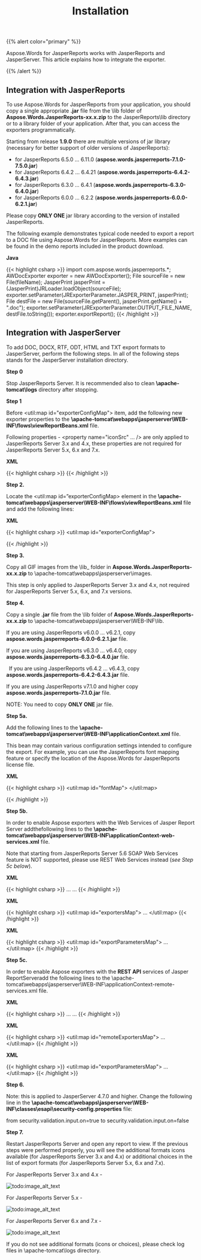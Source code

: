 ﻿---
title: Installation
type: docs
weight: 60
url: /jasperreports/installation/
---

{{% alert color="primary" %}} 

Aspose.Words for JasperReports works with JasperReports and JasperServer. This article explains how to integrate the exporter.

{{% /alert %}} 

## Integration with JasperReports

To use Aspose.Words for JasperReports from your application, you should copy a single appropriate **.jar** file from the \lib folder of **Aspose.Words.JasperReports-xx.x.zip** to the JasperReports\lib directory or to a library folder of your application. After that, you can access the exporters programmatically.

Starting from release **1.9.0** there are multiple versions of jar library (necessary for better support of older versions of JasperReports):

- for JasperReports 6.5.0 ... 6.11.0 (**aspose.words.jasperreports-7.1.0-7.5.0.jar**)
- for JasperReports 6.4.2 ... 6.4.21 (**aspose.words.jasperreports-6.4.2-6.4.3.jar**)
- for JasperReports 6.3.0 ... 6.4.1 (**aspose.words.jasperreports-6.3.0-6.4.0.jar**)
- for JasperReports 6.0.0 ... 6.2.2 (**aspose.words.jasperreports-6.0.0-6.2.1.jar**)

Please copy **ONLY ONE** jar library according to the version of installed JasperReports.

The following example demonstrates typical code needed to export a report to a DOC file using Aspose.Words for JasperReports. More examples can be found in the demo reports included in the product download.

**Java**

{{< highlight csharp >}}
   import com.aspose.words.jasperreports.*;
   AWDocExporter exporter = new AWDocExporter();
   File sourceFile = new File(fileName);
   JasperPrint jasperPrint = (JasperPrint)JRLoader.loadObject(sourceFile);
   exporter.setParameter(JRExporterParameter.JASPER_PRINT, jasperPrint);
   File destFile = new File(sourceFile.getParent(), jasperPrint.getName() + ".doc");
   exporter.setParameter(JRExporterParameter.OUTPUT_FILE_NAME, destFile.toString());
   exporter.exportReport();
{{< /highlight >}}

## Integration with JasperServer

To add DOC, DOCX, RTF, ODT, HTML and TXT export formats to JasperServer, perform the following steps. In all of the following steps **<InstallDir>** stands for the JasperServer installation directory.

**Step 0**

Stop JasperReports Server. It is recommended also to clean **<InstallDir>\apache-tomcat\logs** directory after stopping.

**Step 1**

Before <util:map id="exporterConfigMap"> item, add the following new exporter properties to the **<InstallDir>\apache-tomcat\webapps\jasperserver\WEB-INF\flows\viewReportBeans.xml** file.

Following properties - <property name="iconSrc" ... /> are only applied to JasperReports Server 3.x and 4.x, these properties are not required for JasperReports Server 5.x, 6.x and 7.x.

**XML**

{{< highlight csharp >}}
<bean id="aw_reportDocExporter" class="com.aspose.words.jasperreports.AWReportDocExporter" parent="baseReportExporter">
   <property name="exportParameters" ref="aw_exportParameters"/>
   <property name="setResponseContentLength" value="true"/>
</bean>
<bean id="aw_reportDocxExporter" class="com.aspose.words.jasperreports.AWReportDocxExporter" parent="baseReportExporter">
   <property name="exportParameters" ref="aw_exportParameters"/>
   <property name="setResponseContentLength" value="true"/>
</bean>
<bean id="aw_reportRtfExporter" class="com.aspose.words.jasperreports.AWReportRtfExporter" parent="baseReportExporter">
   <property name="exportParameters" ref="aw_exportParameters"/>
   <property name="setResponseContentLength" value="true"/>
</bean>
<bean id="aw_reportOdtExporter" class="com.aspose.words.jasperreports.AWReportOdtExporter" parent="baseReportExporter">
   <property name="exportParameters" ref="aw_exportParameters"/>
   <property name="setResponseContentLength" value="true"/>
</bean>
<bean id="aw_reportHtmlExporter" class="com.aspose.words.jasperreports.AWReportHtmlExporter" parent="baseReportExporter">
   <property name="exportParameters" ref="aw_exportParameters"/>
   <property name="setResponseContentLength" value="true"/>
</bean>
<bean id="aw_reportTxtExporter" class="com.aspose.words.jasperreports.AWReportTxtExporter" parent="baseReportExporter">
   <property name="exportParameters" ref="aw_exportParameters"/>
   <property name="setResponseContentLength" value="true"/>
</bean>
<bean id="aw_docExporterConfiguration" class="com.jaspersoft.jasperserver.war.action.ExporterConfigurationBean">
   <property name="descriptionKey" value="DOC - Word Document via Aspose.Words"/>
   <property name="iconSrc" value="/images/aw_doc.gif"/>
   <property name="parameterDialogName" value=""/>
   <property name="exportParameters" ref="aw_exportParameters"/>
   <property name="currentExporter" ref="aw_reportDocExporter"/>
</bean>
<bean id="aw_docxExporterConfiguration" class="com.jaspersoft.jasperserver.war.action.ExporterConfigurationBean">
   <property name="descriptionKey" value="OOXML - Office Open Document via Aspose.Words"/>
   <property name="iconSrc" value="/images/aw_docx.gif"/>
   <property name="parameterDialogName" value=""/>
   <property name="exportParameters" ref="aw_exportParameters"/>
   <property name="currentExporter" ref="aw_reportDocxExporter"/>
</bean>
<bean id="aw_rtfExporterConfiguration" class="com.jaspersoft.jasperserver.war.action.ExporterConfigurationBean">
   <property name="descriptionKey" value="RTF - Rich Text Format via Aspose.Words"/>
   <property name="iconSrc" value="/images/aw_rtf.gif"/>
   <property name="parameterDialogName" value=""/>
   <property name="exportParameters" ref="aw_exportParameters"/>
   <property name="currentExporter" ref="aw_reportRtfExporter"/>
</bean>
<bean id="aw_odtExporterConfiguration" class="com.jaspersoft.jasperserver.war.action.ExporterConfigurationBean">
   <property name="descriptionKey" value="ODT - OpenDocument Text via Aspose.Words"/>
   <property name="iconSrc" value="/images/aw_odt.gif"/>
   <property name="parameterDialogName" value=""/>
   <property name="exportParameters" ref="aw_exportParameters"/>
   <property name="currentExporter" ref="aw_reportOdtExporter"/>
</bean>
<bean id="aw_htmlExporterConfiguration" class="com.jaspersoft.jasperserver.war.action.ExporterConfigurationBean">
   <property name="descriptionKey" value="HTML - Web Page via Aspose.Words"/>
   <property name="iconSrc" value="/images/aw_html.gif"/>
   <property name="parameterDialogName" value=""/>
   <property name="exportParameters" ref="aw_exportParameters"/>
   <property name="currentExporter" ref="aw_reportHtmlExporter"/>
</bean>
<bean id="aw_txtExporterConfiguration" class="com.jaspersoft.jasperserver.war.action.ExporterConfigurationBean">
   <property name="descriptionKey" value="TXT - Plain Text via Aspose.Words"/>
   <property name="iconSrc" value="/images/aw_txt.gif"/>
   <property name="parameterDialogName" value=""/>
   <property name="exportParameters" ref="aw_exportParameters"/>
   <property name="currentExporter" ref="aw_reportTxtExporter"/>
</bean>
{{< /highlight >}}

**Step 2.**

Locate the <util:map id=”exporterConfigMap> element in the **<InstallDir>\apache-tomcat\webapps\jasperserver\WEB-INF\flows\viewReportBeans.xml** file and add the following lines:

**XML**

{{< highlight csharp >}}
<util:map id="exporterConfigMap">
   <entry key="pdf" value-ref="pdfExporterConfiguration"/>
   <entry key="xls" value-ref="xlsExporterConfiguration"/>
   <entry key="rtf" value-ref="rtfExporterConfiguration"/>
   <entry key="csv" value-ref="csvExporterConfiguration"/>
   <entry key="swf" value-ref="swfExporterConfiguration"/>
<!-- START of ADDED LINES -->
   <entry key="aw_doc" value-ref="aw_docExporterConfiguration"/>
   <entry key="aw_docx" value-ref="aw_docxExporterConfiguration"/>
   <entry key="aw_rtf" value-ref="aw_rtfExporterConfiguration"/>
   <entry key="aw_odt" value-ref="aw_odtExporterConfiguration"/>
   <entry key="aw_html" value-ref="aw_htmlExporterConfiguration"/>
   <entry key="aw_txt" value-ref="aw_txtExporterConfiguration"/>
<!-- END of ADDED LINES -->
</util:map>
{{< /highlight >}}

**Step 3.**

Copy all GIF images from the \lib_ folder in **Aspose.Words.JasperReports-xx.x.zip** to **<InstallDir>**\apache-tomcat\webapps\jasperserver\images\.

This step is only applied to JasperReports Server 3.x and 4.x, not required for JasperReports Server 5.x, 6.x, and 7.x versions.

**Step 4.**

Copy a single **.jar** file from the \lib folder of **Aspose.Words.JasperReports-xx.x.zip** to **<InstallDir>**\apache-tomcat\webapps\jasperserver\WEB-INF\lib.

If you are using JasperReports v6.0.0 ... v6.2.1, copy **aspose.words.jasperreports-6.0.0-6.2.1.jar** file.

If you are using JasperReports v6.3.0 ... v6.4.0, copy **aspose.words.jasperreports-6.3.0-6.4.0.jar** file.

` `If you are using JasperReports v6.4.2 ... v6.4.3, copy **aspose.words.jasperreports-6.4.2-6.4.3.jar** file.

If you are using JasperReports v7.1.0 and higher copy **aspose.words.jasperreports-7.1.0.jar** file.

NOTE: You need to copy **ONLY ONE** jar file.

**Step 5a.**

Add the following lines to the **<InstallDir>\apache-tomcat\webapps\jasperserver\WEB-INF\applicationContext.xml** file.

This bean may contain various configuration settings intended to configure the export. For example, you can use the JasperReports font mapping feature or specify the location of the Aspose.Words for JasperReports license file.

**XML**

{{< highlight csharp >}}
<bean id="aw_exportParameters" class="com.aspose.words.jasperreports.AWExportParametersBean">
  <property name="fontMap">
    <util:map id="fontMap">
      <entry key="sansserif" value="Arial"/>
      <entry key="serif" value="Times New Roman"/>
      <entry key="monospaced" value="Courier"/>
    </util:map>
  </property>
<!-- Uncomment to apply a license. Check the license path.
<property name="licenseFile" value="C:/jasperserver-3.0/apache-tomcat/webapps/jasperserver/WEB-INF/Aspose.Words.JasperReports.lic"/>
-->
</bean>
{{< /highlight >}}

**Step 5b.**

In order to enable Aspose exporters with the Web Services of Jasper Report Server addthefollowing lines to the **<InstallDir>\apache-tomcat\webapps\jasperserver\WEB-INF\applicationContext-web-services.xml** file.

Note that starting from JasperReports Server 5.6 SOAP Web Services feature is NOT supported, please use REST Web Services instead (*see Step 5c below*).

**XML**

{{< highlight csharp >}}
...
    <bean id="xmlExporter" class="com.jaspersoft.jasperserver.ws.axis2.XmlWSExporter" scope="prototype">
        <property name="jasperReportsContext" ref="${bean.jasperReportsContext}"/>
    </bean>
    <!-- Aspose.Words for JasperReports START -->
    <bean id="awDocExporter" class="com.aspose.words.jasperreports.ws.AWDocWSExporter" scope="prototype">
        <property name="exportParams" ref="aw_exportParameters"/>
    </bean>
    <bean id="awDocxExporter" class="com.aspose.words.jasperreports.ws.AWDocxWSExporter" scope="prototype">
        <property name="exportParams" ref="aw_exportParameters"/>
    </bean>
    <bean id="awHtmlExporter" class="com.aspose.words.jasperreports.ws.AWHtmlWSExporter" scope="prototype">
        <property name="exportParams" ref="aw_exportParameters"/>
    </bean>
    <bean id="awOdtExporter" class="com.aspose.words.jasperreports.ws.AWOdtWSExporter" scope="prototype">
        <property name="exportParams" ref="aw_exportParameters"/>
    </bean>
    <bean id="awRtfExporter" class="com.aspose.words.jasperreports.ws.AWRtfWSExporter" scope="prototype">
        <property name="exportParams" ref="aw_exportParameters"/>
    </bean>
    <bean id="awTxtExporter" class="com.aspose.words.jasperreports.ws.AWTxtWSExporter" scope="prototype">
        <property name="exportParams" ref="aw_exportParameters"/>
    </bean>
    <!-- Aspose.Words for JasperReports END -->
...
{{< /highlight >}}

**XML**

{{< highlight csharp >}}
    <util:map id="exportersMap">
        ...
        <!-- Aspose.Words for JasperReports START -->
        <entry key="aw_doc" value-ref="awDocExporter"/>
        <entry key="aw_docx" value-ref="awDocxExporter"/>
        <entry key="aw_html" value-ref="awHtmlExporter"/>
        <entry key="aw_odt" value-ref="awOdtExporter"/>
        <entry key="aw_rtf" value-ref="awRtfExporter"/>
        <entry key="aw_txt" value-ref="awTxtExporter"/>
        <!-- Aspose.Words for JasperReports END -->
    </util:map>
{{< /highlight >}}

**XML**

{{< highlight csharp >}}
<util:map id="exportParametersMap">
    ...
    <!-- Aspose.Words for JasperReports START -->
    <entry key="aw_doc" value-ref="aw_exportParameters"/>
    <entry key="aw_docx" value-ref="aw_exportParameters"/>
    <entry key="aw_html" value-ref="aw_exportParameters"/>
    <entry key="aw_odt" value-ref="aw_exportParameters"/>
    <entry key="aw_rtf" value-ref="aw_exportParameters"/>
    <entry key="aw_txt" value-ref="aw_exportParameters"/>
    <!-- Aspose.Words for JasperReports END -->
</util:map>
{{< /highlight >}}

**Step 5c.**

In order to enable Aspose exporters with the **REST API** services of Jasper ReportServeradd the following lines to the **<InstallDir>**\apache-tomcat\webapps\jasperserver\WEB-INF\applicationContext-remote-services.xml file.

**XML**

{{< highlight csharp >}}
...
    <bean id="localizedErrorDescriptorBuilder" class="com.jaspersoft.jasperserver.remote.exception.builders.LocalizedErrorDescriptorBuilder">
        <constructor-arg ref="messageSource" />
    </bean>
    <!-- Aspose.Words for JasperReports START -->
    <bean id="remoteAwDocExporter" class="com.aspose.words.jasperreports.remote.AWDocRemoteExporter" scope="prototype">
        <property name="exportParams" ref="aw_exportParameters"/>
    </bean>
    <bean id="remoteAwDocxExporter" class="com.aspose.words.jasperreports.remote.AWDocxRemoteExporter" scope="prototype">
        <property name="exportParams" ref="aw_exportParameters"/>
    </bean>
    <bean id="remoteAwHtmlExporter" class="com.aspose.words.jasperreports.remote.AWHtmlRemoteExporter" scope="prototype">
        <property name="exportParams" ref="aw_exportParameters"/>
    </bean>
    <bean id="remoteAwOdtExporter" class="com.aspose.words.jasperreports.remote.AWOdtRemoteExporter" scope="prototype">
        <property name="exportParams" ref="aw_exportParameters"/>
    </bean>
    <bean id="remoteAwRtfExporter" class="com.aspose.words.jasperreports.remote.AWRtfRemoteExporter" scope="prototype">
        <property name="exportParams" ref="aw_exportParameters"/>
    </bean>
    <bean id="remoteAwTxtExporter" class="com.aspose.words.jasperreports.remote.AWTxtRemoteExporter" scope="prototype">
        <property name="exportParams" ref="aw_exportParameters"/>
    </bean>
    <!-- Aspose.Words for JasperReports END -->
...
{{< /highlight >}}

**XML**

{{< highlight csharp >}}
<util:map id="remoteExportersMap">
        ...
        <!-- Aspose.Words for JasperReports START -->
        <entry key="aw_doc" value-ref="remoteAwDocExporter"/>
        <entry key="aw_docx" value-ref="remoteAwDocxExporter"/>
        <entry key="aw_html" value-ref="remoteAwHtmlExporter"/>
        <entry key="aw_odt" value-ref="remoteAwOdtExporter"/>
        <entry key="aw_rtf" value-ref="remoteAwRtfExporter"/>
        <entry key="aw_txt" value-ref="remoteAwTxtExporter"/>
        <!-- Aspose.Words for JasperReports END -->
    </util:map>
{{< /highlight >}}

**XML**

{{< highlight csharp >}}
<util:map id="exportParametersMap">
    ...
    <!-- Aspose.Words for JasperReports START -->
    <entry key="aw_doc" value-ref="aw_exportParameters"/>
    <entry key="aw_docx" value-ref="aw_exportParameters"/>
    <entry key="aw_html" value-ref="aw_exportParameters"/>
    <entry key="aw_odt" value-ref="aw_exportParameters"/>
    <entry key="aw_rtf" value-ref="aw_exportParameters"/>
    <entry key="aw_txt" value-ref="aw_exportParameters"/>
    <!-- Aspose.Words for JasperReports END -->
</util:map>
{{< /highlight >}}

**Step 6.**

Note: this is applied to JasperServer 4.7.0 and higher. Change the following line in the **<InstallDir>\apache-tomcat\webapps\jasperserver\WEB-INF\classes\esapi\security-config.properties** file:

from
security.validation.input.on=true
to
security.validation.input.on=false

**Step 7.**

Restart JasperReports Server and open any report to view. If the previous steps were performed properly, you will see the additional formats icons available (for JasperReports Server 3.x and 4.x) or additional choices in the list of export formats (for JasperReports Server 5.x, 6.x and 7.x).

For JasperReports Server 3.x and 4.x -

![todo:image_alt_text](installation_1.png)

For JasperReports Server 5.x -

![todo:image_alt_text](installation_2.png)

For JasperReports Server 6.x and 7.x -

![todo:image_alt_text](installation_3.png)

If you do not see additional formats (icons or choices), please check log files in **<InstallDir>**\apache-tomcat\logs directory.
